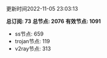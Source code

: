 更新时间2022-11-05 23:03:13

**总订阅: 73**
**总节点: 2076**
**有效节点: 1091**
- ss节点: 659
- trojan节点: 119
- v2ray节点: 313
